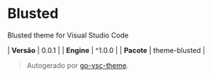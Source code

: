 # Blusted

Blusted theme for Visual Studio Code

| **Versão** | 0.0.1 |
| **Engine** | ^1.0.0 |
| **Pacote** | theme-blusted |

> Autogerado por [go-vsc-theme](https://github.com/natalbu/go-vsc-theme).
